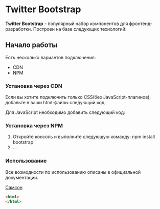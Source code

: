 # Twitter Bootstrap
**Twitter Bootstrap** - популярный набор компонентов для фронтенд-разработки. 
Построен на базе следующих технологий:

## Начало работы
Есть несколько вариантов подключения:
* CDN
* NPM

### Установка через CDN
Если вы хотите подключить только CSS(без JavaScript-плагинов), добавьте в ваши html-файлы следующий код:

Для JavaScript необходимо добавить следующий код:

### Установка через NPM
1. Откройте консоль и выполните следующую команду: npm install bootstrap
2. ...
### Использование
Все возмодности по использованию описаны в официальной документации.

[Самсон](https://samsonstroy.ru/)
```html
<html>
</html>
```
